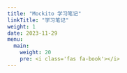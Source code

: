 ```yaml
---
title: "Mockito 学习笔记"
linkTitle: "学习笔记"
weight: 1
date: 2023-11-29
menu:
  main:
    weight: 20
    pre: <i class='fas fa-book'></i>
---
```




